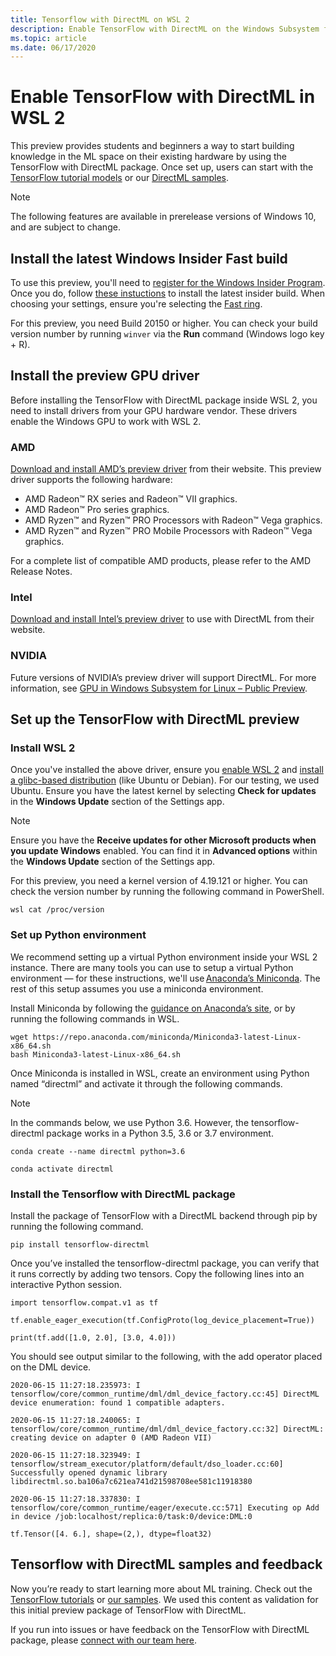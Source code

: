 ```yaml
---
title: Tensorflow with DirectML on WSL 2
description: Enable TensorFlow with DirectML on the Windows Subsystem for Linux
ms.topic: article
ms.date: 06/17/2020
---
```


# Enable TensorFlow with DirectML in WSL 2

This preview provides students and beginners a way to start building knowledge in the ML space on their existing hardware by using the TensorFlow with DirectML package. Once set up, users can start with the [TensorFlow tutorial models](https://github.com/tensorflow/docs/tree/master/site/en/r1/tutorials) or our [DirectML samples](https://github.com/microsoft/DirectML). 

> [!NOTE]
> The following features are available in prerelease versions of Windows 10, and are subject to change.

## Install the latest Windows Insider Fast build 

To use this preview, you'll need to [register for the Windows Insider Program](https://insider.windows.com/getting-started/#register). Once you do, follow [these instuctions](https://insider.windows.com/en-us/getting-started/#install) to install the latest insider build. When choosing your settings, ensure you're selecting the [Fast ring](https://docs.microsoft.com/windows-insider/flight-hub/#active-development-builds-of-windows-10). 

For this preview, you need Build 20150 or higher. You can check your build version number by running `winver` via the **Run** command (Windows logo key + R).

## Install the preview GPU driver 

Before installing the TensorFlow with DirectML package inside WSL 2, you need to install drivers from your GPU hardware vendor. These drivers enable the Windows GPU to work with WSL 2.

### AMD 

[Download and install AMD’s preview driver](https://www.amd.com/en/support/kb/release-notes/rn-rad-win-wsl-support) from their website. This preview driver supports the following hardware: 

* AMD Radeon™ RX series and Radeon™ VII graphics. 
* AMD Radeon™ Pro series graphics. 
* AMD Ryzen™ and Ryzen™ PRO Processors with Radeon™ Vega graphics. 
* AMD Ryzen™ and Ryzen™ PRO Mobile Processors with Radeon™ Vega graphics. 

For a complete list of compatible AMD products, please refer to the AMD Release Notes. 

### Intel 

[Download and install Intel’s preview driver](https://downloadcenter.intel.com/download/29526) to use with DirectML from their website. 

### NVIDIA 

Future versions of NVIDIA’s preview driver will support DirectML. For more information, see [GPU in Windows Subsystem for Linux – Public Preview](https://blogs.windows.com/windowsdeveloper/?p=55781).

## Set up the TensorFlow with DirectML preview 

### Install WSL 2 

Once you've installed the above driver, ensure you [enable WSL 2](https://docs.microsoft.com/windows/wsl/install-win10) and [install a glibc-based distribution](https://docs.microsoft.com/windows/wsl/install-win10#install-your-linux-distribution-of-choice) (like Ubuntu or Debian). For our testing, we used Ubuntu. Ensure you have the latest kernel by selecting **Check for updates** in the **Windows Update** section of the Settings app. 

> [!NOTE]
> Ensure you have the **Receive updates for other Microsoft products when you update Windows** enabled. You can find it in **Advanced options** within the **Windows Update** section of the Settings app. 

For this preview, you need a kernel version of 4.19.121 or higher. You can check the version number by running the following command in PowerShell. 

```
wsl cat /proc/version
```

### Set up Python environment 

We recommend setting up a virtual Python environment inside your WSL 2 instance. There are many tools you can use to setup a virtual Python environment — for these instructions, we'll use [Anaconda’s Miniconda](https://docs.conda.io/en/latest/miniconda.html). The rest of this setup assumes you use a miniconda environment. 

Install Miniconda by following the [guidance on Anaconda’s site](https://conda.io/projects/conda/en/latest/user-guide/install/index.html), or by running the following commands in WSL. 

```
wget https://repo.anaconda.com/miniconda/Miniconda3-latest-Linux-x86_64.sh 
bash Miniconda3-latest-Linux-x86_64.sh 
```

Once Miniconda is installed in WSL, create an environment using Python named “directml” and activate it through the following commands. 

> [!NOTE]
> In the commands below, we use Python 3.6. However, the tensorflow-directml package works in a Python 3.5, 3.6 or 3.7 environment. 

```
conda create --name directml python=3.6 

conda activate directml 
```

### Install the Tensorflow with DirectML package 

Install the package of TensorFlow with a DirectML backend through pip by running the following command.

```
pip install tensorflow-directml 
```

Once you’ve installed the tensorflow-directml package, you can verify that it runs correctly by adding two tensors. Copy the following lines into an interactive Python session. 

```
import tensorflow.compat.v1 as tf 

tf.enable_eager_execution(tf.ConfigProto(log_device_placement=True)) 

print(tf.add([1.0, 2.0], [3.0, 4.0])) 
```

You should see output similar to the following, with the add operator placed on the DML device. 

```
2020-06-15 11:27:18.235973: I tensorflow/core/common_runtime/dml/dml_device_factory.cc:45] DirectML device enumeration: found 1 compatible adapters. 

2020-06-15 11:27:18.240065: I tensorflow/core/common_runtime/dml/dml_device_factory.cc:32] DirectML: creating device on adapter 0 (AMD Radeon VII) 

2020-06-15 11:27:18.323949: I tensorflow/stream_executor/platform/default/dso_loader.cc:60] Successfully opened dynamic library libdirectml.so.ba106a7c621ea741d21598708ee581c11918380 

2020-06-15 11:27:18.337830: I tensorflow/core/common_runtime/eager/execute.cc:571] Executing op Add in device /job:localhost/replica:0/task:0/device:DML:0 

tf.Tensor([4. 6.], shape=(2,), dtype=float32) 
```

## Tensorflow with DirectML samples and feedback 

Now you’re ready to start learning more about ML training. Check out the [TensorFlow tutorials](https://github.com/tensorflow/docs/tree/master/site/en/r1/tutorials) or [our samples](https://github.com/microsoft/DirectML). We used this content as validation for this initial preview package of TensorFlow with DirectML. 

If you run into issues or have feedback on the TensorFlow with DirectML package, please [connect with our team here](https://github.com/microsoft/DirectML/issues). 

